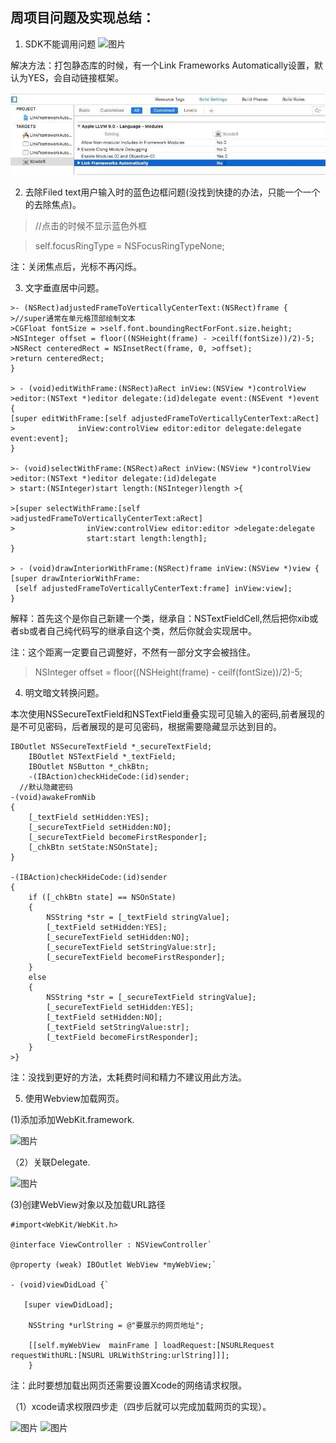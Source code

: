 ## 周项目问题及实现总结：

1.  SDK不能调用问题
![图片](http://cdn.cocimg.com/bbs/attachment/Fid_21/21_497367_ccebc3ef812d0d9.png)

解决方法：打包静态库的时候，有一个Link Frameworks Automatically设置，默认为YES，会自动链接框架。

![图片](https://github.com/iHTCboy/iGallery/raw/master/BlogImages/2017/10/Xcode-Settings.jpeg)


2. 去除Filed text用户输入时的蓝色边框问题(没找到快捷的办法，只能一个一个的去除焦点)。


>//点击的时候不显示蓝色外框

>self.focusRingType = NSFocusRingTypeNone; 

注：关闭焦点后，光标不再闪烁。


3. 文字垂直居中问题。


````object-c
>- (NSRect)adjustedFrameToVerticallyCenterText:(NSRect)frame {
>//super通常在单元格顶部绘制文本
>CGFloat fontSize = >self.font.boundingRectForFont.size.height;
>NSInteger offset = floor((NSHeight(frame) - >ceilf(fontSize))/2)-5;
>NSRect centeredRect = NSInsetRect(frame, 0, >offset);
>return centeredRect;
}

> - (void)editWithFrame:(NSRect)aRect inView:(NSView *)controlView
>editor:(NSText *)editor delegate:(id)delegate event:(NSEvent *)event {
[super editWithFrame:[self adjustedFrameToVerticallyCenterText:aRect]
>              inView:controlView editor:editor delegate:delegate event:event];
}

>- (void)selectWithFrame:(NSRect)aRect inView:(NSView *)controlView
>editor:(NSText *)editor delegate:(id)delegate
> start:(NSInteger)start length:(NSInteger)length >{

>[super selectWithFrame:[self >adjustedFrameToVerticallyCenterText:aRect]
>                inView:controlView editor:editor >delegate:delegate
                 start:start length:length];
}

> - (void)drawInteriorWithFrame:(NSRect)frame inView:(NSView *)view {
[super drawInteriorWithFrame:
 [self adjustedFrameToVerticallyCenterText:frame] inView:view];
}
````
解释：首先这个是你自己新建一个类，继承自：NSTextFieldCell,然后把你xib或者sb或者自己纯代码写的继承自这个类，然后你就会实现居中。

注：这个距离一定要自己调整好，不然有一部分文字会被挡住。
>NSInteger offset = floor((NSHeight(frame) - ceilf(fontSize))/2)-5;



4. 明文暗文转换问题。


本次使用NSSecureTextField和NSTextField重叠实现可见输入的密码,前者展现的是不可见密码，后者展现的是可见密码，根据需要隐藏显示达到目的。


````object-c
IBOutlet NSSecureTextField *_secureTextField;
	IBOutlet NSTextField *_textField;
	IBOutlet NSButton *_chkBtn;
	-(IBAction)checkHideCode:(id)sender;
  //默认隐藏密码
-(void)awakeFromNib
{
	[_textField setHidden:YES];
	[_secureTextField setHidden:NO];
	[_secureTextField becomeFirstResponder];
	[_chkBtn setState:NSOnState];
}
 
-(IBAction)checkHideCode:(id)sender
{
	if ([_chkBtn state] == NSOnState) 
	{
		NSString *str = [_textField stringValue];
		[_textField setHidden:YES];
		[_secureTextField setHidden:NO];
		[_secureTextField setStringValue:str];
		[_secureTextField becomeFirstResponder];
	}
	else 
	{
		NSString *str = [_secureTextField stringValue];
		[_secureTextField setHidden:YES];
		[_textField setHidden:NO];
		[_textField setStringValue:str];
		[_textField becomeFirstResponder];
	}
>}
````
注：没找到更好的方法，太耗费时间和精力不建议用此方法。

5. 使用Webview加载网页。


(1)添加添加WebKit.framework.

![图片](https://img-blog.csdn.net/20161123152252486)

（2）关联Delegate.

![图片](https://img-blog.csdn.net/20161123152850035)

(3)创建WebView对象以及加载URL路径

````object-c
#import<WebKit/WebKit.h>

@interface ViewController : NSViewController`

@property (weak) IBOutlet WebView *myWebView;`

- (void)viewDidLoad {`

   [super viewDidLoad];
 
    NSString *urlString = @"要展示的网页地址";
    
    [[self.myWebView  mainFrame ] loadRequest:[NSURLRequest requestWithURL:[NSURL URLWithString:urlString]]];
    }
  ````
  
  注：此时要想加载出网页还需要设置Xcode的网络请求权限。
  
  （1）xcode请求权限四步走（四步后就可以完成加载网页的实现）。
  
 ![图片](https://img-blog.csdn.net/20180425002207517)
 ![图片](https://img-blog.csdn.net/20180425002220935)
    
 





































































